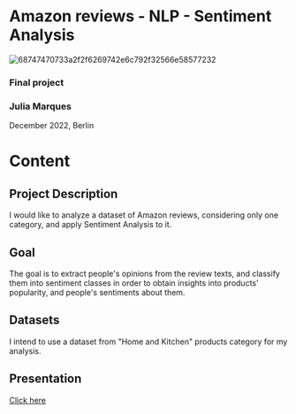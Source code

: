 # Amazon reviews - NLP - Sentiment Analysis

![68747470733a2f2f6269742e6c792f32566e58577232](https://user-images.githubusercontent.com/68123409/206127239-a4dea376-8b6a-4e0e-ab5d-630a20ef4012.png)

### Final project
### Julia Marques

December 2022, Berlin


# Content


## Project Description

I would like to analyze a dataset of Amazon reviews, considering only one category, and apply Sentiment Analysis to it.


## Goal

The goal is to extract people's opinions from the review texts, and classify them into sentiment classes in order to obtain insights into products’ popularity, and people's sentiments about them. 


## Datasets 

I intend to use a dataset from "Home and Kitchen" products category for my analysis. 


## Presentation 

[Click here](https://drive.google.com/file/d/1wze4uq-v96W1sEc5knq4iPBGV7e6IVNs/view?usp=share_link)
